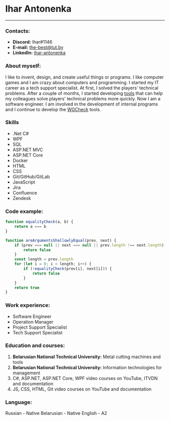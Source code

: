 # Ihar Antonenka
----------
### Contacts:
- **Discord:** Ihar#1146
- **E-mail:** the-best@tut.by
- **LinkedIn:** [ihar-antonenka](https://www.linkedin.com/in/ihar-antonenka-ba52371a5/)

### About myself:
I like to invent, design, and create useful things or programs. I like computer games and I am crazy about computers and programming. I started my IT career as a tech support specialist. At first, I solved the players' technical problems. After a couple of months, I started developing [tools](https://ru.wargaming.net/support/ru/products/wot/article/15170/) that can help my colleagues solve players' technical problems more quickly. 
Now I am a software engineer. I am involved in the development of internal programs and I continue to develop the [WGCheck](https://ru.wargaming.net/support/ru/products/wot/article/15170/) tools.

### Skills
- .Net C#
- WPF
- SQL
- ASP.NET MVC
- ASP.NET Core
- Docker
- HTML
- CSS
- Git/GitHub/GitLab
- JavaScript
- Jira
- Confluence
- Zendesk

### Code example:
```javascript
function equalityCheck(a, b) {
    return a === b
}

function areArgumentsShallowlyEqual(prev, next) {
    if (prev === null || next === null || prev.length !== next.length) {
        return false
    }
    const length = prev.length
    for (let i = 0; i < length; i++) {
        if (!equalityCheck(prev[i], next[i])) {
            return false
        }
    }
    return true
}

```

### Work experience:
- Software Engineer
- Operation Manager
- Project Support Specialist
- Tech Support Specialist

### Education and courses:
1. **Belarusian National Technical University:** 
Metal cutting machines and tools
2. **Belarusian National Technical University:** 
Information technologies for management
3. C#, ASP.NET, ASP.NET Core, WPF video courses on YouTube, ITVDN and documentation
4. JS, CSS, HTML, Git video courses on YouTube and documentation

### Language:
Russian - Native
Belarusian - Native
English - A2